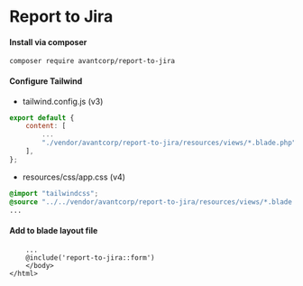 # Report to Jira

#### Install via composer
```shell
composer require avantcorp/report-to-jira
```

#### Configure Tailwind
- tailwind.config.js (v3)
```javascript
export default {
    content: [
        ...
        "./vendor/avantcorp/report-to-jira/resources/views/*.blade.php"
    ],
};
```
- resources/css/app.css (v4)
```css
@import "tailwindcss";
@source "../../vendor/avantcorp/report-to-jira/resources/views/*.blade.php";
...
```

#### Add to blade layout file
```bladehtml
    ...
    @include('report-to-jira::form')
    </body>
</html>
```
